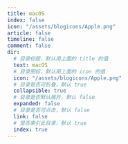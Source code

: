 ```yaml
---
title: macOS
index: false
icon: "/assets/blogicons/Apple.png"
article: false
timeline: false
comment: false
dir:
  # 目录标题，默认用上面的 title 的值
  text: macOS
  # 目录图标，默认用上面的 icon 的值
  icon: "/assets/blogicons/Apple.png"
  # 目录是否可折叠，默认 true
  collapsible: true
  # 目录是否默认展开，默认 false
  expanded: false
  # 目录是否可点击，默认 false
  link: false
  # 是否索引此目录，默认 true
  index: true
---
```


<div class="catalog-display-container">
  <Catalog hideHeading />
</div>
